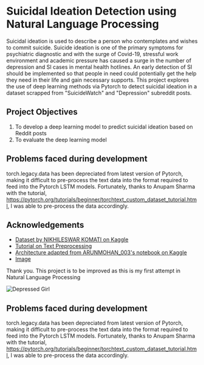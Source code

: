 
# Suicidal Ideation Detection using Natural Language Processing

Suicidal ideation is used to describe a person who contemplates and wishes to commit suicide. Suicide ideation is one of the primary symptoms for psychiatric diagnostic and with the surge of Covid-19, stressful work environment and academic pressure has caused a surge in the number of depression and SI cases in mental health hotlines. An early detection of SI should be implemented so that people in need could potentially get the help they need in their life and gain necessary supports. This project explores the use of deep learning methods via Pytorch to detect suicidal ideation in a dataset scrapped from "SuicideWatch" and "Depression" subreddit posts.




## Project Objectives
1. To develop a deep learning model to predict suicidal ideation based on Reddit posts
2. To evaluate the deep learning model


## Problems faced during development

torch.legacy.data has been depreciated from latest version of Pytorch, making it difficult to pre-process the text data into the format required to feed into the Pytorch LSTM models. Fortunately, thanks to Anupam Sharma with the tutorial, https://pytorch.org/tutorials/beginner/torchtext_custom_dataset_tutorial.html, I was able to pre-process the data accordingly.






## Acknowledgements

 - [Dataset by NIKHILESWAR KOMATI on Kaggle](https://www.kaggle.com/datasets/nikhileswarkomati/suicide-watch/data)
 - [Tutorial on Text Preprocessing](https://pytorch.org/tutorials/beginner/torchtext_custom_dataset_tutorial.html)
 - [Architecture adapted from ARUNMOHAN_003's notebook on Kaggle](https://www.kaggle.com/code/arunmohan003/sentiment-analysis-using-lstm-pytorch)
 - [Image](https://innerbody.imgix.net/suicide-prevention-guide-header.jpeg?auto=format&ixlib=react-9.5.4&w=826&dpr=1&q=75) 

Thank you. This project is to be improved as this is my first attempt in Natural Language Processing



![Depressed Girl](https://innerbody.imgix.net/suicide-prevention-guide-header.jpeg?auto=format&ixlib=react-9.5.4&w=826&dpr=1&q=75)

## Problems faced during development

torch.legacy.data has been depreciated from latest version of Pytorch, making it difficult to pre-process the text data into the format required to feed into the Pytorch LSTM models. Fortunately, thanks to Anupam Sharma with the tutorial, https://pytorch.org/tutorials/beginner/torchtext_custom_dataset_tutorial.html, I was able to pre-process the data accordingly.





